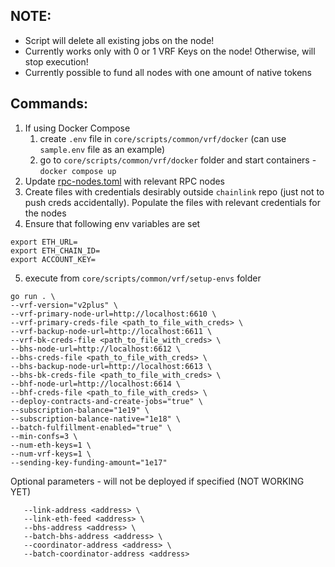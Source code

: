 ## NOTE:
* Script will delete all existing jobs on the node!
* Currently works only with 0 or 1 VRF Keys on the node! Otherwise, will stop execution!
* Currently possible to fund all nodes with one amount of native tokens
## Commands:
1. If using Docker Compose
   1. create `.env` file in `core/scripts/common/vrf/docker` (can use `sample.env` file as an example)
   2. go to `core/scripts/common/vrf/docker` folder and start containers - `docker compose up`
2. Update [rpc-nodes.toml](..%2Fdocker%2Ftoml-config%2Frpc-nodes.toml) with relevant RPC nodes
3. Create files with credentials desirably outside `chainlink` repo (just not to push creds accidentally). Populate the files  with relevant credentials for the nodes
4. Ensure that following env variables are set
```
export ETH_URL=
export ETH_CHAIN_ID=
export ACCOUNT_KEY=
```
5. execute from `core/scripts/common/vrf/setup-envs` folder
```
go run . \
--vrf-version="v2plus" \
--vrf-primary-node-url=http://localhost:6610 \
--vrf-primary-creds-file <path_to_file_with_creds> \
--vrf-backup-node-url=http://localhost:6611 \
--vrf-bk-creds-file <path_to_file_with_creds> \
--bhs-node-url=http://localhost:6612 \
--bhs-creds-file <path_to_file_with_creds> \
--bhs-backup-node-url=http://localhost:6613 \
--bhs-bk-creds-file <path_to_file_with_creds> \
--bhf-node-url=http://localhost:6614 \
--bhf-creds-file <path_to_file_with_creds> \
--deploy-contracts-and-create-jobs="true" \
--subscription-balance="1e19" \
--subscription-balance-native="1e18" \
--batch-fulfillment-enabled="true" \
--min-confs=3 \
--num-eth-keys=1 \
--num-vrf-keys=1 \
--sending-key-funding-amount="1e17"
```

Optional parameters - will not be deployed if specified (NOT WORKING YET)
```
   --link-address <address> \
   --link-eth-feed <address> \
   --bhs-address <address> \
   --batch-bhs-address <address> \
   --coordinator-address <address> \
   --batch-coordinator-address <address> 
```